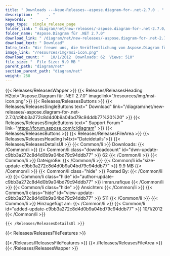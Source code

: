 ```yaml
---
title: " Downloads ---Neue-Releases--aspose.diagram-for-.net-2.7.0 . "
description:  "    . " 
keywords:  "    . " 
page_type:  single_release_page
folder_link: " diagram/net/new-releases/-aspose.diagram-for-.net-2.7.0/"
folder_name: "Aspose.Diagram für .NET 2.7.0"
download_link: " /diagram/net/new-releases/-aspose.diagram-for-.net-2.7.0/c9bb3a272c8d4d0b9a04bd79c94ddb77"
download_text: " Download"
Intro_text: "Wir freuen uns, die Veröffentlichung von Aspose.Diagram für .NET 2.7.0 bekannt zu geben. Diese Veröffentlichung i..."
image_link: "/resources/img/msi-icon.png"
download_count: "   10/1/2012  Downloads: 62  Views: 510"
file_size: "  File Size: 9.9 MB "
parent_path: "diagram/net"
section_parent_path: "diagram/net"
weight: 258
---
```


{{< Releases/ReleasesWapper >}}
  {{< Releases/ReleasesHeading H2txt="Aspose.Diagram für .NET 2.7.0" imagelink="/resources/img/msi-icon.png">}}
  {{< Releases/ReleasesButtons >}}
    {{< Releases/ReleasesSingleButtons text=" Download" link="/diagram/net/new-releases/-aspose.diagram-for-.net-2.7.0/c9bb3a272c8d4d0b9a04bd79c94ddb77%20%20" >}}
    {{< Releases/ReleasesSingleButtons text=" Support Forum " link="https://forum.aspose.com/c/diagram" >}}
  {{< Releases/ReleasesButtons >}}
  {{< Releases/ReleasesFileArea >}}
    {{< Releases/ReleasesHeading h4txt="Dateidetails">}}
    {{< Releases/ReleasesDetailsUl >}}
            {{< Common/li >}} Downloads: {{< /Common/li >}}
      {{< Common/li class="downloadcount" id="dwn-update-c9bb3a272c8d4d0b9a04bd79c94ddb77" >}} 62 {{< /Common/li >}}
      {{< Common/li >}} Dateigröße: {{< /Common/li >}}
      {{< Common/li id="size-update-c9bb3a272c8d4d0b9a04bd79c94ddb77" >}} 9.9 MB {{< /Common/li >}} 
      {{< Common/li  class="hide" >}} Posted By: {{< /Common/li >}} 
      {{< Common/li class="hide" id="author-update-c9bb3a272c8d4d0b9a04bd79c94ddb77" >}} imran.rafique {{< /Common/li >}}
      {{< Common/li class="hide" >}} Ansichten: {{< /Common/li >}}
      {{< Common/li class="hide" id="view-update-c9bb3a272c8d4d0b9a04bd79c94ddb77" >}} 511 {{< /Common/li >}}
      {{< Common/li >}} Hinzugefügt am: {{< /Common/li >}}
      {{< Common/li id="added-update-c9bb3a272c8d4d0b9a04bd79c94ddb77" >}} 10/1/2012 {{< /Common/li >}} 

    {{< /Releases/ReleasesDetailsUl >}}

  {{< Releases/ReleasesFileFeatures >}}
      
  {{< /Releases/ReleasesFileFeatures >}}
 {{< /Releases/ReleasesFileArea >}}
{{< /Releases/ReleasesWapper >}}



